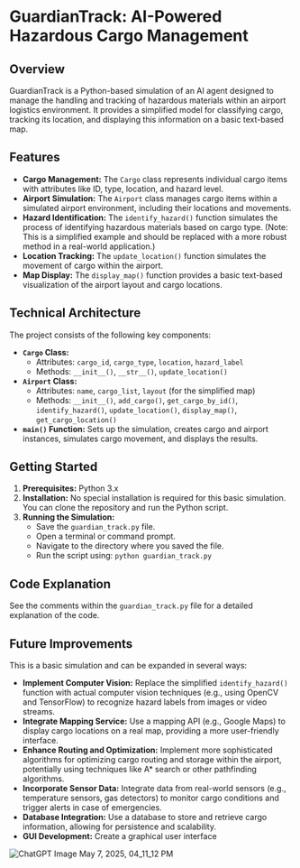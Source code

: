 # GuardianTrack: AI-Powered Hazardous Cargo Management

## Overview

GuardianTrack is a Python-based simulation of an AI agent designed to manage the handling and tracking of hazardous materials within an airport logistics environment.  It provides a simplified model for classifying cargo, tracking its location, and displaying this information on a basic text-based map.

## Features

* **Cargo Management:** The `Cargo` class represents individual cargo items with attributes like ID, type, location, and hazard level.
* **Airport Simulation:** The `Airport` class manages cargo items within a simulated airport environment, including their locations and movements.
* **Hazard Identification:** The `identify_hazard()` function simulates the process of identifying hazardous materials based on cargo type.  (Note: This is a simplified example and should be replaced with a more robust method in a real-world application.)
* **Location Tracking:** The `update_location()` function simulates the movement of cargo within the airport.
* **Map Display:** The `display_map()` function provides a basic text-based visualization of the airport layout and cargo locations.

## Technical Architecture

The project consists of the following key components:

* **`Cargo` Class:**
    * Attributes: `cargo_id`, `cargo_type`, `location`, `hazard_label`
    * Methods: `__init__()`, `__str__()`, `update_location()`
* **`Airport` Class:**
    * Attributes: `name`, `cargo_list`, `layout` (for the simplified map)
    * Methods: `__init__()`, `add_cargo()`, `get_cargo_by_id()`, `identify_hazard()`, `update_location()`, `display_map()`, `get_cargo_location()`
* **`main()` Function:** Sets up the simulation, creates cargo and airport instances, simulates cargo movement, and displays the results.

## Getting Started

1.  **Prerequisites:** Python 3.x
2.  **Installation:** No special installation is required for this basic simulation.  You can clone the repository and run the Python script.
3.  **Running the Simulation:**
    * Save the `guardian_track.py` file.
    * Open a terminal or command prompt.
    * Navigate to the directory where you saved the file.
    * Run the script using: `python guardian_track.py`

## Code Explanation

See the comments within the `guardian_track.py` file for a detailed explanation of the code.

## Future Improvements

This is a basic simulation and can be expanded in several ways:

* **Implement Computer Vision:** Replace the simplified `identify_hazard()` function with actual computer vision techniques (e.g., using OpenCV and TensorFlow) to recognize hazard labels from images or video streams.
* **Integrate Mapping Service:** Use a mapping API (e.g., Google Maps) to display cargo locations on a real map, providing a more user-friendly interface.
* **Enhance Routing and Optimization:** Implement more sophisticated algorithms for optimizing cargo routing and storage within the airport, potentially using techniques like A\* search or other pathfinding algorithms.
* **Incorporate Sensor Data:** Integrate data from real-world sensors (e.g., temperature sensors, gas detectors) to monitor cargo conditions and trigger alerts in case of emergencies.
* **Database Integration:** Use a database to store and retrieve cargo information, allowing for persistence and scalability.
* **GUI Development:** Create a graphical user interface

![ChatGPT Image May 7, 2025, 04_11_12 PM](https://github.com/user-attachments/assets/c819612c-ea88-4931-9142-225597447f9b)
